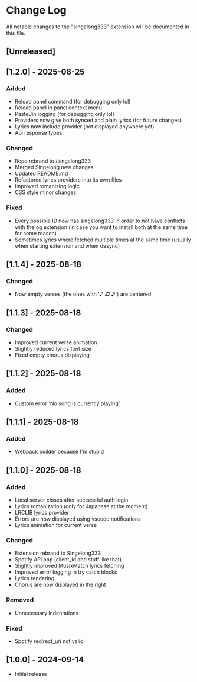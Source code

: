 # Change Log

All notable changes to the "singelong333" extension will be documented in this file.

<!-- Check [Keep a Changelog](http://keepachangelog.com/) for recommendations on how to structure this file. -->

## [Unreleased]

## [1.2.0] - 2025-08-25

### Added

- Reload panel command (for debugging only lol)
- Reload panel in panel context menu
- PasteBin logging (for debugging only lol)
- Providers now give both synced and plain lyrics (for future changes)
- Lyrics now include provider (not displayed anywhere yet)
- Api response types

### Changed

- Repo rebrand to /singelong333
- Merged Singelong new changes
- Updated README.md
- Refactored lyrics providers into its own files
- Improved romanizing logic
- CSS style minor changes

### Fixed

- Every possible ID now has singelong333 in order to not have conflicts with the og extension (in case you want to install both at the same time for some reason)
- Sometimes lyrics where fetched multiple times at the same time (usually when starting extension and when desync)

## [1.1.4] - 2025-08-18

### Changed

- Now empty verses (the ones with '♪ ♫ ♪') are centered

## [1.1.3] - 2025-08-18

### Changed

- Improved current verse animation
- Slightly reduced lyrics font size
- Fixed empty chorus displaying

## [1.1.2] - 2025-08-18

### Added

- Custom error 'No song is currently playing'

## [1.1.1] - 2025-08-18

### Added

- Webpack builder because I'm stupid

## [1.1.0] - 2025-08-18

### Added

- Local server closes after successful auth login
- Lyrics romanization (only for Japanese at the moment)
- LRCLIB lyrics provider
- Errors are now displayed using vscode notifications
- Lyrics animation for current verse

### Changed

- Extension rebrand to Singelong333
- Spotify API app (client_id and stuff like that)
- Slightly improved MusixMatch lyrics fetching
- Improved error logging in try catch blocks
- Lyrics rendering
- Chorus are now displayed in the right

### Removed

- Unnecessary indentations

### Fixed

- Spotify redirect_uri not valid

## [1.0.0] - 2024-09-14

- Initial release
